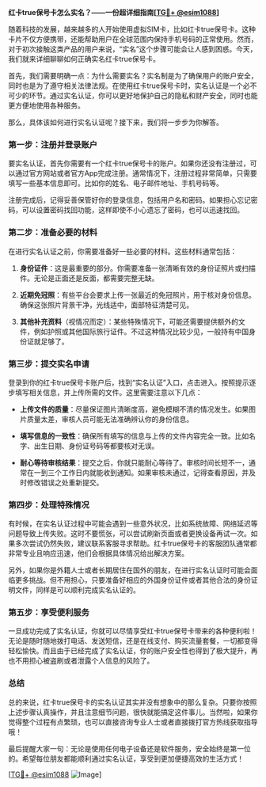 **红卡true保号卡怎么实名？——一份超详细指南[[TG💪+ @esim1088](https://t.me/s/esim1088)]**

随着科技的发展，越来越多的人开始使用虚拟SIM卡，比如红卡true保号卡。这种卡片不仅方便携带，还能帮助用户在全球范围内保持手机号码的正常使用。然而，对于初次接触这类产品的用户来说，“实名”这个步骤可能会让人感到困惑。今天，我们就来详细聊聊如何正确实名红卡true保号卡。

首先，我们需要明确一点：为什么需要实名？实名制是为了确保用户的账户安全，同时也是为了遵守相关法律法规。在使用红卡true保号卡时，实名认证是一个必不可少的环节。通过实名认证，你可以更好地保护自己的隐私和财产安全，同时也能更方便地使用各种服务。

那么，具体该如何进行实名认证呢？接下来，我们将一步步为你解答。

### **第一步：注册并登录账户**

要实名认证，首先你需要有一个红卡true保号卡的账户。如果你还没有注册过，可以通过官方网站或者官方App完成注册。通常情况下，注册过程非常简单，只需要填写一些基本信息即可。比如你的姓名、电子邮件地址、手机号码等。

注册完成后，记得妥善保管好你的登录信息，包括用户名和密码。如果担心忘记密码，可以设置密码找回功能，这样即使不小心遗忘了密码，也可以迅速找回。

### **第二步：准备必要的材料**

在进行实名认证之前，你需要准备好一些必要的材料。这些材料通常包括：

1. **身份证件**：这是最重要的部分。你需要准备一张清晰有效的身份证照片或扫描件。无论是正面还是反面，都需要完整无缺。
   
2. **近期免冠照**：有些平台会要求上传一张最近的免冠照片，用于核对身份信息。确保这张照片背景干净，光线适中，面部特征清楚可见。

3. **其他补充资料**（视情况而定）：某些特殊情况下，可能还需要提供额外的文件，例如护照或其他国际旅行证件。不过这种情况比较少见，一般持有中国身份证就足够了。

### **第三步：提交实名申请**

登录到你的红卡true保号卡账户后，找到“实名认证”入口，点击进入。按照提示逐步填写相关信息，并上传所需的文件。这里需要注意以下几点：

- **上传文件的质量**：尽量保证图片清晰度高，避免模糊不清的情况发生。如果图片质量太差，审核人员可能无法准确辨认你的身份信息。
  
- **填写信息的一致性**：确保所有填写的信息与上传的文件内容完全一致。比如名字、出生日期、身份证号码等都要核对无误。

- **耐心等待审核结果**：提交之后，你就只能耐心等待了。审核时间长短不一，通常在一到三个工作日内就能收到通知。如果审核未通过，记得查看原因，并及时修改错误之处重新提交。

### **第四步：处理特殊情况**

有时候，在实名认证过程中可能会遇到一些意外状况，比如系统故障、网络延迟等问题导致上传失败。这时不要慌张，可以尝试刷新页面或者更换设备再试一次。如果多次尝试仍然失败，建议联系客服寻求帮助。红卡true保号卡的客服团队通常都非常专业且响应迅速，他们会根据具体情况给出解决方案。

另外，如果你是外籍人士或者长期居住在国外的朋友，在进行实名认证时可能会面临更多挑战。但不用担心，只要准备好相应的外国身份证件或者其他合法的身份证明文件，同样是可以顺利完成实名认证的。

### **第五步：享受便利服务**

一旦成功完成了实名认证，你就可以尽情享受红卡true保号卡带来的各种便利啦！无论是随时随地拨打电话、发送短信，还是在线支付、购买流量套餐，一切都变得轻松愉快。而且由于已经完成了实名认证，你的账户安全性也得到了极大提升，再也不用担心被盗刷或者泄露个人信息的风险了。

### **总结**

总的来说，红卡true保号卡的实名认证其实并没有想象中的那么复杂。只要你按照上述步骤认真操作，并且注意细节问题，很快就能搞定这件事儿。当然啦，如果你觉得整个过程有点繁琐，也可以直接咨询专业人士或者直接拨打官方热线获取指导哦！

最后提醒大家一句：无论是使用任何电子设备还是软件服务，安全始终是第一位的。希望每位朋友都能顺利通过实名认证，享受到更加便捷高效的生活方式！

[[TG💪+ @esim1088](https://t.me/s/esim1088) ![Image](https://i.postimg.cc/4NQfJmqS/Snipaste-2025-05-13-00-14-12.png)]